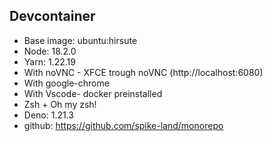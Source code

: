 ## Devcontainer

- Base image: ubuntu:hirsute
- Node: 18.2.0
- Yarn: 1.22.19
- With noVNC - XFCE trough noVNC (http://localhost:6080)
- With google-chrome
- With Vscode- docker preinstalled
- Zsh + Oh my zsh!
- Deno: 1.21.3
- github: https://github.com/spike-land/monorepo
